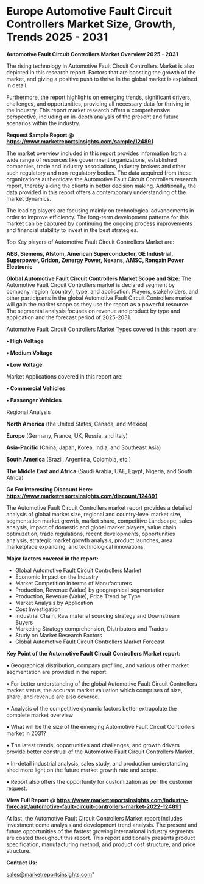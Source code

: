 # Europe Automotive Fault Circuit Controllers Market Size, Growth, Trends 2025 - 2031

<Strong> Automotive Fault Circuit Controllers Market Overview 2025 - 2031</strong>

The rising technology in Automotive Fault Circuit Controllers Market is also depicted in this research report. Factors that are boosting the growth of the market, and giving a positive push to thrive in the global market is explained in detail.

Furthermore, the report highlights on emerging trends, significant drivers, challenges, and opportunities, providing all necessary data for thriving in the industry. This report market research offers a comprehensive perspective, including an in-depth analysis of the present and future scenarios within the industry.

<strong>Request Sample Report @ <a href=https://www.marketreportsinsights.com/sample/124891>https://www.marketreportsinsights.com/sample/124891</a></strong>

The market overview included in this report provides information from a wide range of resources like government organizations, established companies, trade and industry associations, industry brokers and other such regulatory and non-regulatory bodies. The data acquired from these organizations authenticate the Automotive Fault Circuit Controllers research report, thereby aiding the clients in better decision making. Additionally, the data provided in this report offers a contemporary understanding of the market dynamics.

The leading players are focusing mainly on technological advancements in order to improve efficiency. The long-term development patterns for this market can be captured by continuing the ongoing process improvements and financial stability to invest in the best strategies.

Top Key players of Automotive Fault Circuit Controllers Market are:

<strong>ABB, Siemens, Alstom, American Superconductor, GE Industrial, Superpower, Gridon, Zenergy Power, Nexans, AMSC, Rongxin Power Electronic</strong>

<strong><b>Global Automotive Fault Circuit Controllers Market Scope and Size:</b></strong>
The Automotive Fault Circuit Controllers market is declared segment by company, region (country), type, and application. Players, stakeholders, and other participants in the global Automotive Fault Circuit Controllers market will gain the market scope as they use the report as a powerful resource. The segmental analysis focuses on revenue and product by type and application and the forecast period of 2025-2031.

Automotive Fault Circuit Controllers Market Types covered in this report are:

<strong>• High Voltage

• Medium Voltage

• Low Voltage</strong>

Market Applications covered in this report are:

<strong>• Commercial Vehicles

• Passenger Vehicles</strong> 

Regional Analysis

<strong>North America</strong> (the United States, Canada, and Mexico)

<strong>Europe</strong> (Germany, France, UK, Russia, and Italy)

<strong>Asia-Pacific</strong> (China, Japan, Korea, India, and Southeast Asia)

<strong>South America</strong> (Brazil, Argentina, Colombia, etc.)

<strong>The Middle East and Africa</strong> (Saudi Arabia, UAE, Egypt, Nigeria, and South Africa)

<strong>Go For Interesting Discount Here: <a href=https://www.marketreportsinsights.com/discount/124891>https://www.marketreportsinsights.com/discount/124891</a></strong>

The Automotive Fault Circuit Controllers market report provides a detailed analysis of global market size, regional and country-level market size, segmentation market growth, market share, competitive Landscape, sales analysis, impact of domestic and global market players, value chain optimization, trade regulations, recent developments, opportunities analysis, strategic market growth analysis, product launches, area marketplace expanding, and technological innovations.

<strong><b>Major factors covered in the report:</b></strong>
<ul>
  <li>Global Automotive Fault Circuit Controllers Market </li>
  <li>Economic Impact on the Industry</li>
  <li>Market Competition in terms of Manufacturers</li>
  <li>Production, Revenue (Value) by geographical segmentation</li>
  <li>Production, Revenue (Value), Price Trend by Type</li>
  <li>Market Analysis by Application</li>
  <li>Cost Investigation</li>
  <li>Industrial Chain, Raw material sourcing strategy and Downstream Buyers</li>
  <li>Marketing Strategy comprehension, Distributors and Traders</li>
  <li>Study on Market Research Factors</li>
  <li>Global Automotive Fault Circuit Controllers Market Forecast</li>
</ul>

<strong><b>Key Point of the Automotive Fault Circuit Controllers Market report:</b></strong>

• Geographical distribution, company profiling, and various other market segmentation are provided in the report.

• For better understanding of the global Automotive Fault Circuit Controllers market status, the accurate market valuation which comprises of size, share, and revenue are also covered.

• Analysis of the competitive dynamic factors better extrapolate the complete market overview

• What will be the size of the emerging Automotive Fault Circuit Controllers market in 2031?

• The latest trends, opportunities and challenges, and growth drivers provide better construal of the Automotive Fault Circuit Controllers Market.

• In-detail industrial analysis, sales study, and production understanding shed more light on the future market growth rate and scope.

• Report also offers the opportunity for customization as per the customer request.

<strong><b>View Full Report @ <a href=https://www.marketreportsinsights.com/industry-forecast/automotive-fault-circuit-controllers-market-2022-124891>https://www.marketreportsinsights.com/industry-forecast/automotive-fault-circuit-controllers-market-2022-124891</a></b></strong>


At last, the Automotive Fault Circuit Controllers Market report includes investment come analysis and development trend analysis. The present and future opportunities of the fastest growing international industry segments are coated throughout this report. This report additionally presents product specification, manufacturing method, and product cost structure, and price structure.

<strong>Contact Us:</strong>

sales@marketreportsinsights.com"
